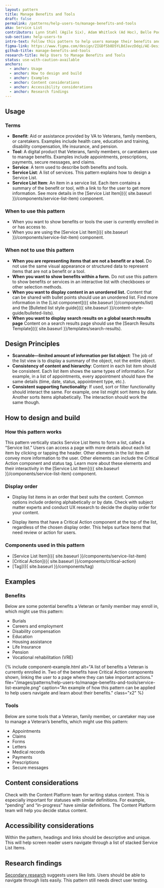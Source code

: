 ```yaml
---
layout: pattern
title: Manage Benefits and Tools
draft: false
permalink: /patterns/help-users-to/manage-benefits-and-tools
aka: Service List
contributors: Lynn Stahl (Agile Six), Adam Whitlock (Ad Hoc), Belle Poopongpanit (Agile Six), Christine Rose Steiffer (Agile Six), Kristen Faiferlick (Ad Hoc)
sub-section: help-users-to
intro-text: Follow this pattern to help users manage their benefits and tools.
figma-link: https://www.figma.com/design/ZIGDfSb8D5YLBdJavzDdqi/AE-Design-Patterns---Service-list?node-id=1-129&t=ndStAutrvUcgt5Um-1
github-title: manage-benefits-and-tools
research-title: Help Users to Manage Benefits and Tools
status: use-with-caution-available
anchors:
  - anchor: Usage
  - anchor: How to design and build
  - anchor: Examples
  - anchor: Content considerations
  - anchor: Accessibility considerations
  - anchor: Research findings
---
```


## Usage

### Terms

* **Benefit**: Aid or assistance provided by VA to Veterans, family members, or caretakers. Examples include health care, education and training, disability compensation, life insurance, and pension.
* **Tool**: A digital product that Veterans, family members, or caretakers use to manage benefits. Examples include appointments, prescriptions, payments, secure messages,  and claims.
* **Service**: A term used to describe both benefits and tools.
* **Service List**: A list of services. This pattern explains how to design a Service List.
* **Service List Item**: An item in a service list. Each item contains a summary of the benefit or tool, with a link to for the user to get more information. See more details in the [Service List Item]({{ site.baseurl }}/components/service-list-item) component.

### When to use this pattern

* When you want to show benefits or tools the user is currently enrolled in or has access to.
* When you are using the [Service List Item]({{ site.baseurl }}/components/service-list-item) component.

### When not to use this pattern

* **When you are representing items that are not a benefit or a tool.** Do not use the same visual appearance or structured data to represent items that are not a benefit or a tool.
* **When you want to show benefits within a form.** Do not use this pattern to show benefits or services in an interactive list with checkboxes or other selection methods.
* **When you want to display content in an unordered list.** Content that can be shared with bullet points should use an unordered list. Find more information in the [List component]({{ site.baseurl }}/components/list) and the [Bulleted list style guide]({{ site.baseurl }}/content-style-guide/bulleted-lists).
* **When you want to display search results on a global search results page** Content on a search results page should use the [Search Results Template]({{ site.baseurl }}/templates/search-results).

## Design Principles

* **Scannable—limited amount of information per list object**: The job of the list view is to display a summary of the object, not the entire object.
* **Consistency of content and hierarchy**: Content in each list item should be consistent. Each list item shows the same types of information. For example, in a list of appointments, every appointment should have the same details (time, date, status, appointment type, etc.).
* **Consistent supporting functionality**: If used, sort or filter functionality should interact the same. For example, one list might sort items by date. Another sorts items alphabetically. The interaction should work the same though.

## How to design and build

### How this pattern works

This pattern vertically stacks Service List Items to form a list, called a “Service list.” Users can access a page with more details about each list item by clicking or tapping the header. Other elements in the list item all convey more information to the user. Other elements can include the Critical Action component and status tag. Learn more about these elements and their interactivity in the [Service List Item]({{ site.baseurl }}/components/service-list-item) component.

### Display order

* Display list items in an order that best suits the content. Common options include ordering alphabetically or by date. Check with subject matter experts and conduct UX research to decide the display order for your content.

* Display items that have a Critical Action component at the top of the list, regardless of the chosen display order. This helps surface items that need review or action for users.

### Components used in this pattern

* [Service List Item]({{ site.baseurl }}/components/service-list-item)
* [Critical Action]({{ site.baseurl }}/components/critical-action)
* [Tag]({{ site.baseurl }}/components/tag)

## Examples

### Benefits

Below are some potential benefits a Veteran or family member may enroll in, which might use this pattern:

* Burials
* Careers and employment
* Disability compensation
* Education
* Housing assistance
* Life Insurance
* Pension
* Vocational rehabilitation (VRE)

{% include component-example.html alt="A list of benefits a Veteran is currently enrolled in. Two of the benefits have Critical Action components shown, linking the user to a page where they can take important actions." file="/images/patterns/help-users-to/manage-benefits-and-tools/service-list-example.png" caption="An example of how this pattern can be applied to help users navigate and learn about their benefits." class="x2" %}

### Tools

Below are some  tools that a Veteran, family member, or caretaker may use to manage a Veteran’s benefits, which might use this pattern:

* Appointments
* Claims
* Forms
* Letters
* Medical records
* Payments
* Prescriptions
* Secure messages

## Content considerations

Check with the Content Platform team for writing status content. This is especially important for statuses with similar definitions. For example, “pending” and “in-progress” have similar definitions. The Content Platform team will help you decide status content.

## Accessibility considerations

Within the pattern, headings and links should be descriptive and unique. This will help screen reader users navigate through a list of stacked Service List Items.

## Research findings

[Secondary research](https://github.com/department-of-veterans-affairs/va.gov-research-repository/issues/810) suggests users like lists. Users should be able to navigate through lists easily. This pattern still needs direct user testing.
